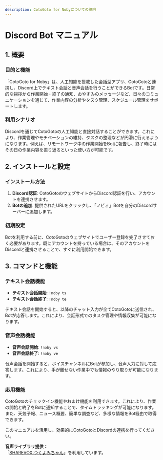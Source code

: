 ```yaml
---
description: CotoGoto for Nobyについての説明
---
```


# Discord Bot マニュアル

## 1. 概要

### 目的と機能

「CotoGoto for Noby」は、人工知能を搭載した会話型アプリ、CotoGotoと連携し、Discord上でテキスト会話と音声会話を行うことができるBotです。日常的な挨拶から作業開始・終了の通知、おやすみのメッセージなど、日々のコミュニケーションを通じて、作業内容の分析やタスク管理、スケジュール管理をサポートします。

### 利用シナリオ

Discordを通じてCotoGotoの人工知能と直接対話することができます。これにより、作業管理やモチベーションの維持、タスクの整理などが円滑に行えるようになります。例えば、リモートワーク中の作業開始をBotに報告し、終了時にはその日の作業内容を振り返るといった使い方が可能です。

## 2. インストールと設定

### インストール方法

1. **Discord認証**: CotoGotoのウェブサイトからDiscord認証を行い、アカウントを連携させます。
2. **Botの追加**: 提供されたURLをクリックし、「ノビィ」Botを自分のDiscordサーバーに追加します。

### 初期設定

Botを利用する前に、CotoGotoのウェブサイトでユーザー登録を完了させておく必要があります。既にアカウントを持っている場合は、そのアカウントをDiscordと連携させることで、すぐに利用開始できます。

## 3. コマンドと機能

### テキスト会話機能

* **テキスト会話開始**: `!noby ts`
* **テキスト会話終了**: `!noby te`

テキスト会話を開始すると、以降のチャット入力が全てCotoGotoに送信され、Botが応答します。これにより、会話形式でのタスク管理や情報収集が可能になります。

### 音声会話機能

* **音声会話開始**: `!noby vs`
* **音声会話終了**: `!noby ve`

音声会話を開始すると、ボイスチャンネルにBotが参加し、音声入力に対して応答します。これにより、手が離せない作業中でも情報のやり取りが可能になります。

### 応用機能

CotoGotoのチェックイン機能やおまけ機能を利用できます。これにより、作業の開始と終了をBotに通知することで、タイムトラッキングが可能になります。また、天気予報、ニュース概要、簡単な調査など、多様な情報をBot経由で取得できます。

このマニュアルを活用し、効果的にCotoGotoとDiscordの連携を行ってください。



**音声ライブラリ提供：**\
「[SHAREVOX:つくよみちゃん](https://www.sharevox.app/characters)」を利用しています。



